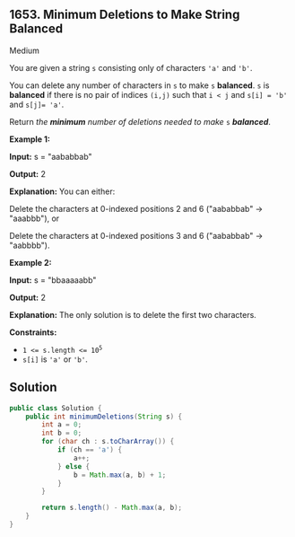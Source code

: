 ## 1653\. Minimum Deletions to Make String Balanced

Medium

You are given a string `s` consisting only of characters `'a'` and `'b'`.

You can delete any number of characters in `s` to make `s` **balanced**. `s` is **balanced** if there is no pair of indices `(i,j)` such that `i < j` and `s[i] = 'b'` and `s[j]= 'a'`.

Return _the **minimum** number of deletions needed to make_ `s` _**balanced**_.

**Example 1:**

**Input:** s = "aababbab"

**Output:** 2

**Explanation:** You can either:

Delete the characters at 0-indexed positions 2 and 6 ("aababbab" -> "aaabbb"), or 

Delete the characters at 0-indexed positions 3 and 6 ("aababbab" -> "aabbbb").

**Example 2:**

**Input:** s = "bbaaaaabb"

**Output:** 2

**Explanation:** The only solution is to delete the first two characters.

**Constraints:**

*   <code>1 <= s.length <= 10<sup>5</sup></code>
*   `s[i]` is `'a'` or `'b'`.

## Solution

```java
public class Solution {
    public int minimumDeletions(String s) {
        int a = 0;
        int b = 0;
        for (char ch : s.toCharArray()) {
            if (ch == 'a') {
                a++;
            } else {
                b = Math.max(a, b) + 1;
            }
        }

        return s.length() - Math.max(a, b);
    }
}
```
